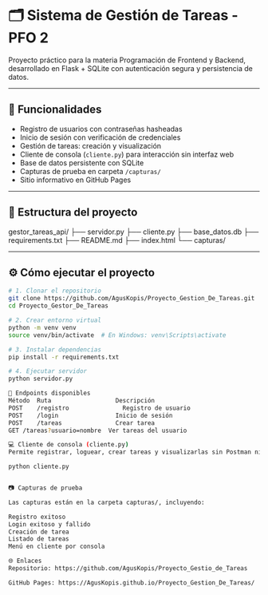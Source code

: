 # 🗂️ Sistema de Gestión de Tareas - PFO 2

Proyecto práctico para la materia Programación de Frontend y Backend, desarrollado en Flask + SQLite con autenticación segura y persistencia de datos.

---

## 🚀 Funcionalidades

- Registro de usuarios con contraseñas hasheadas
- Inicio de sesión con verificación de credenciales
- Gestión de tareas: creación y visualización
- Cliente de consola (`cliente.py`) para interacción sin interfaz web
- Base de datos persistente con SQLite
- Capturas de prueba en carpeta `/capturas/`
- Sitio informativo en GitHub Pages

---

## 🧩 Estructura del proyecto

gestor_tareas_api/ 
├── servidor.py 
├── cliente.py 
├── base_datos.db 
├── requirements.txt 
├── README.md 
├── index.html 
└── capturas/


---

## ⚙️ Cómo ejecutar el proyecto

```bash
# 1. Clonar el repositorio
git clone https://github.com/AgusKopis/Proyecto_Gestion_De_Tareas.git
cd Proyecto_Gestor_De_Tareas

# 2. Crear entorno virtual
python -m venv venv
source venv/bin/activate  # En Windows: venv\Scripts\activate

# 3. Instalar dependencias
pip install -r requirements.txt

# 4. Ejecutar servidor
python servidor.py

🔐 Endpoints disponibles
Método	Ruta	              Descripción
POST	/registro	            Registro de usuario
POST	/login	              Inicio de sesión
POST	/tareas	              Crear tarea
GET	/tareas?usuario=nombre	Ver tareas del usuario

💻 Cliente de consola (cliente.py)
Permite registrar, loguear, crear tareas y visualizarlas sin Postman ni navegador.

python cliente.py


📷 Capturas de prueba

Las capturas están en la carpeta capturas/, incluyendo:

Registro exitoso
Login exitoso y fallido
Creación de tarea
Listado de tareas
Menú en cliente por consola

🌐 Enlaces
Repositorio: https://github.com/AgusKopis/Proyecto_Gestio_de_Tareas

GitHub Pages: https://AgusKopis.github.io/Proyecto_Gestion_De_Tareas/